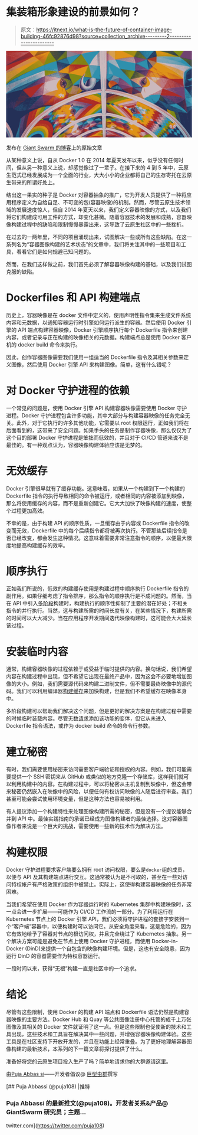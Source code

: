 # 集装箱形象建设的前景如何？

> 原文：<https://itnext.io/what-is-the-future-of-container-image-building-46fc92876d98?source=collection_archive---------2----------------------->

![](img/4c2bf69b043ea5a26272e07481ac3c78.png)

发布在 [Giant Swarm 的博客](https://blog.giantswarm.io/what-is-the-future-of-container-image-building/)上的原始文章

从某种意义上说，自从 Docker 1.0 在 2014 年夏天发布以来，似乎没有任何时间，但从另一种意义上说，却感觉像过了一辈子。在接下来的 4 到 5 年中，云原生范式已经发展成为一个全面的行业，大大小小的企业都将自己的生存寄托在云原生带来的所谓好处上。

结出这一果实的种子是 Docker 对容器抽象的推广，它为开发人员提供了一种将应用程序定义为自给自足、不可变的包(容器映像)的机制。然而，尽管云原生技术领域的发展速度惊人，但自 2014 年夏天以来，我们定义容器映像的方式，以及我们将它们构建成可用工件的方式，却变化甚微。随着容器技术的发展和成熟，容器映像构建过程中的缺陷和限制慢慢暴露出来，这导致了云原生社区中的一些挫折。

在过去的一两年里，不同的项目涌现出来，试图解决一些或所有这些缺陷。在这一系列名为“容器图像构建的艺术状态”的文章中，我们将关注其中的一些项目和工具，看看它们是如何规避已知问题的。

然而，在我们这样做之前，我们首先必须了解容器映像构建的基础，以及我们试图克服的缺陷。

# Dockerfiles 和 API 构建端点

历史上，容器映像是在 docker 文件中定义的，使用声明性指令集来生成文件系统内容和元数据，以通知容器运行时引擎如何运行派生的容器。然后使用 Docker 引擎的 API 端点构建容器映像，Docker 引擎顺序执行每个 Dockerfile 指令来创建内容，或者记录与正在构建的映像相关的元数据。构建端点总是使用 Docker 客户机的 docker build 命令来执行。

因此，创作容器图像需要我们使用一组适当的 Dockerfile 指令及其相关参数来定义图像，然后使用 Docker 引擎 API 来构建图像。简单，这有什么错呢？

# 对 Docker 守护进程的依赖

一个常见的问题是，使用 Docker 引擎 API 构建容器映像需要使用 Docker 守护进程。Docker 守护进程包含许多功能，其中大部分与构建容器映像的任务完全无关。此外，对于它执行的许多其他功能，它需要以 root 权限运行，正如我们将在后面看到的，这带来了安全问题。如果手头的任务是制作容器映像，那么仅仅为了这个目的部署 Docker 守护进程是笨拙而低效的，并且对于 CI/CD 管道来说不是最佳的。有一种观点认为，容器映像构建体验应该是无梦的。

# 无效缓存

Docker 引擎很早就有了缓存功能。这意味着，如果从一个构建到下一个构建的 Dockerfile 指令的执行导致相同的命令被运行，或者相同的内容被添加到映像，那么将使用缓存的内容，而不是重新创建它。它大大加快了映像构建的速度，使整个过程更加高效。

不幸的是，由于构建 API 的顺序性质，一旦缓存由于内容或 Dockerfile 指令的改变而无效，Dockerfile 中的每个后续指令都将被再次执行。不管那些后续指令是否已经改变，都会发生这种情况。这意味着需要非常注意指令的顺序，以便最大限度地提高构建缓存的效率。

# 顺序执行

正如我们所说的，低效的构建缓存使用是构建过程中顺序执行 Dockerfile 指令的副作用。如果仔细考虑了指令排序，那么指令的顺序执行是不成问题的。然而，当在 API 中引入[多阶段](https://docs.docker.com/develop/develop-images/multistage-build/)构建时，构建执行的顺序性抑制了主要的潜在好处；不相关指令的并行执行。当然，这与构建所需的时间长度有关，在某些情况下，构建所需的时间可以大大减少。当在应用程序开发期间迭代映像构建时，这可能会大大延长该过程。

# 安装临时内容

通常，构建容器映像的过程依赖于或受益于临时提供的内容。换句话说，我们希望内容在构建过程中出现，但不希望它出现在最终产品中，因为这会不必要地增加图像的大小。例如，我们需要源代码来构建二进制文件，但不需要最终映像中的源代码。我们可以利用编译器[构建缓存](https://golang.org/cmd/go/#hdr-Build_and_test_caching)来加快构建，但是我们不希望缓存在映像本身中。

多阶段构建可以帮助我们解决这个问题，但是更好的解决方案是在构建过程中需要的时候临时装载内容。尽管无数[请求](https://github.com/moby/moby/issues/3156)添加该功能的变体，但它从未进入 Dockerfile 指令语法，或作为 docker build 命令的命令行参数。

# 建立秘密

有时，我们需要使用秘密来访问需要客户端验证和授权的内容。例如，我们可能需要提供一个 SSH 密钥来从 GitHub 或类似的地方克隆一个存储库，这样我们就可以利用构建中的内容。在构建过程中，可以将秘密从主机复制到映像中，但这会带来秘密仍然嵌入在映像中的风险，以便任何有权访问映像的人随后进行审查。我们甚至可能会尝试使用环境变量，但是这种方法也容易被利用。

有人提议添加一个构建特性来处理图像构建所需的秘密，但是没有一个提议能够合并到 API 中。最佳实践指南的承诺已经成为图像构建者的最佳选择。这对容器图像作者来说是一个巨大的挑战，需要使用一些新的技术作为解决方法。

# 构建权限

Docker 守护进程要求客户端要么拥有 root 访问权限，要么是`docker`组的成员，以便与 API 及其构建端点进行交互。这通常被认为是不可取的，甚至在一些对访问特权帐户有严格政策的组织中被禁止。实际上，这使得构建容器映像的任务非常困难。

当我们希望在使用 Docker 作为容器运行时的 Kubernetes 集群中构建映像时，这一点会进一步扩展——可能作为 CI/CD 工作流的一部分。为了利用运行在 Kubernetes 节点上的 Docker 引擎 API，我们必须将守护进程的套接字安装到一个“客户端”容器中，以便构建时可以访问它。从安全角度来看，这是危险的，因为它有效地给予了容器对节点的根访问权，并且完全绕过了 Kubernetes 抽象。另一个解决方案可能是避免在节点上使用 Docker 守护进程，而使用 Docker-in-Docker (DinD)来提供一个自包含的映像构建环境。但是，这也有安全隐患，因为运行 DinD 的容器需要作为特权容器运行。

一段时间以来，获得“无根”构建一直是社区中的一个追求。

# 结论

尽管有这些限制，使用 Docker 的构建 API 端点和 Dockerfile 语法仍然是构建容器映像的主要方法。Docker Hub 和 Quay 等公共图像注册中心托管的成千上万张图像及其相关的 Docker 文件就证明了这一点。但是这些限制也促使新的技术和工具出现，这些技术和工具旨在解决其中一些问题，并增强容器映像构建体验。这些工具是在社区支持下开放开发的，并且在功能上经常重叠。为了更好地理解容器图像构建的最新技术，本系列的下一篇文章将探讨提供了什么。

准备好将您的云原生项目投入生产了吗？简单地请求你的大群邀请[这里](https://giantswarm.io/)。

由[Puja Abbas si](https://twitter.com/puja108)——开发者倡议@ [巨型虫群](https://giantswarm.io/)撰写

[](https://twitter.com/puja108) [## Puja Abbassi (@puja108) |推特

### Puja Abbassi 的最新推文(@puja108)。开发者关系&产品@ GiantSwarm 研究员；主题…

twitter.com](https://twitter.com/puja108)